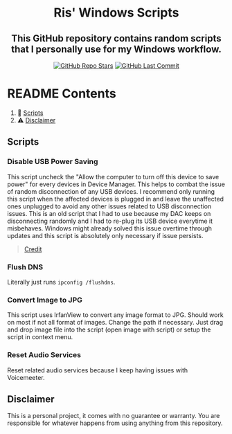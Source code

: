 <h1 align="center">Ris' Windows Scripts</h1>
<h2 align="center">This GitHub repository contains random scripts that I personally use for my Windows workflow.</h2>
<p align="center">
<a href="https://github.com/RisPNG/Ris-Windows-Scripts/stargazers"><img alt="GitHub Repo Stars" src="https://img.shields.io/github/stars/RisPNG/Ris-Windows-Scripts?style=flat&color=limegreen"></a>
<a href="https://github.com/RisPNG/Ris-Windows-Scripts"><img alt="GitHub Last Commit" src="https://img.shields.io/github/last-commit/RisPNG/Ris-Windows-Scripts?style=flat&color=lightyellow"></a>
</p>

# README Contents
1. 🧾 [Scripts](#scripts)
2. ⚠️ [Disclaimer](#disclaimer)

## Scripts

### Disable USB Power Saving
This script uncheck the "Allow the computer to turn off this device to save power" for every devices in Device Manager. This helps to combat the issue of random disconnection of any USB devices. I recommend only running this script when the affected devices is plugged in and leave the unaffected ones unplugged to avoid any other issues related to USB disconnection issues. This is an old script that I had to use because my DAC keeps on disconnecting randomly and I had to re-plug its USB device everytime it misbehaves. Windows might already solved this issue overtime through updates and this script is absolutely only necessary if issue persists.

> [Credit](https://www.reddit.com/r/PowerShell/comments/lr5iyk/uncheck_allow_the_computer_to_turn_off_this/)

### Flush DNS
Literally just runs `ipconfig /flushdns`.

### Convert Image to JPG
This script uses IrfanView to convert any image format to JPG. Should work on most if not all format of images. Change the path if necessary. Just drag and drop image file into the script (open image with script) or setup the script in context menu.

### Reset Audio Services
Reset related audio services because I keep having issues with Voicemeeter.

## Disclaimer
This is a personal project, it comes with no guarantee or warranty. You are responsible for whatever happens from using anything from this repository.
